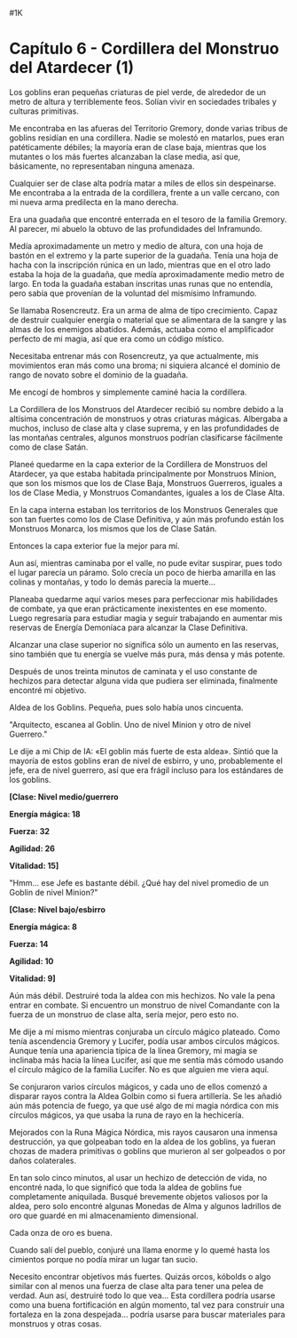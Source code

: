 
#1K 

# Capítulo 6 - Cordillera del Monstruo del Atardecer (1)


Los goblins eran pequeñas criaturas de piel verde, de alrededor de un metro de altura y terriblemente feos. Solían vivir en sociedades tribales y culturas primitivas.

Me encontraba en las afueras del Territorio Gremory, donde varias tribus de goblins residían en una cordillera. Nadie se molestó en matarlos, pues eran patéticamente débiles; la mayoría eran de clase baja, mientras que los mutantes o los más fuertes alcanzaban la clase media, así que, básicamente, no representaban ninguna amenaza.

Cualquier ser de clase alta podría matar a miles de ellos sin despeinarse. Me encontraba a la entrada de la cordillera, frente a un valle cercano, con mi nueva arma predilecta en la mano derecha.

Era una guadaña que encontré enterrada en el tesoro de la familia Gremory. Al parecer, mi abuelo la obtuvo de las profundidades del Inframundo.

Medía aproximadamente un metro y medio de altura, con una hoja de bastón en el extremo y la parte superior de la guadaña. Tenía una hoja de hacha con la inscripción rúnica en un lado, mientras que en el otro lado estaba la hoja de la guadaña, que medía aproximadamente medio metro de largo. En toda la guadaña estaban inscritas unas runas que no entendía, pero sabía que provenían de la voluntad del mismísimo Inframundo.

Se llamaba Rosencreutz. Era un arma de alma de tipo crecimiento. Capaz de destruir cualquier energía o material que se alimentara de la sangre y las almas de los enemigos abatidos. Además, actuaba como el amplificador perfecto de mi magia, así que era como un código místico.

Necesitaba entrenar más con Rosencreutz, ya que actualmente, mis movimientos eran más como una broma; ni siquiera alcancé el dominio de rango de novato sobre el dominio de la guadaña.

Me encogí de hombros y simplemente caminé hacia la cordillera.

La Cordillera de los Monstruos del Atardecer recibió su nombre debido a la altísima concentración de monstruos y otras criaturas mágicas. Albergaba a muchos, incluso de clase alta y clase suprema, y ​​en las profundidades de las montañas centrales, algunos monstruos podrían clasificarse fácilmente como de clase Satán.

Planeé quedarme en la capa exterior de la Cordillera de Monstruos del Atardecer, ya que estaba habitada principalmente por Monstruos Minion, que son los mismos que los de Clase Baja, Monstruos Guerreros, iguales a los de Clase Media, y Monstruos Comandantes, iguales a los de Clase Alta.

En la capa interna estaban los territorios de los Monstruos Generales que son tan fuertes como los de Clase Definitiva, y aún más profundo están los Monstruos Monarca, los mismos que los de Clase Satán.

Entonces la capa exterior fue la mejor para mí.

Aun así, mientras caminaba por el valle, no pude evitar suspirar, pues todo el lugar parecía un páramo. Solo crecía un poco de hierba amarilla en las colinas y montañas, y todo lo demás parecía la muerte...

Planeaba quedarme aquí varios meses para perfeccionar mis habilidades de combate, ya que eran prácticamente inexistentes en ese momento. Luego regresaría para estudiar magia y seguir trabajando en aumentar mis reservas de Energía Demoníaca para alcanzar la Clase Definitiva.

Alcanzar una clase superior no significa sólo un aumento en las reservas, sino también que tu energía se vuelve más pura, más densa y más potente.

Después de unos treinta minutos de caminata y el uso constante de hechizos para detectar alguna vida que pudiera ser eliminada, finalmente encontré mi objetivo.

Aldea de los Goblins. Pequeña, pues solo había unos cincuenta.

"Arquitecto, escanea al Goblin. Uno de nivel Minion y otro de nivel Guerrero."

Le dije a mi Chip de IA: «El goblin más fuerte de esta aldea». Sintió que la mayoría de estos goblins eran de nivel de esbirro, y uno, probablemente el jefe, era de nivel guerrero, así que era frágil incluso para los estándares de los goblins.

**[Clase: Nivel medio/guerrero**

**Energía mágica: 18**

**Fuerza: 32**

**Agilidad: 26**

**Vitalidad: 15]**

"Hmm... ese Jefe es bastante débil. ¿Qué hay del nivel promedio de un Goblin de nivel Minion?"

**[Clase: Nivel bajo/esbirro**

**Energía mágica: 8**

**Fuerza: 14**

**Agilidad: 10**

**Vitalidad: 9]**

Aún más débil. Destruiré toda la aldea con mis hechizos. No vale la pena entrar en combate. Si encuentro un monstruo de nivel Comandante con la fuerza de un monstruo de clase alta, sería mejor, pero esto no.

Me dije a mí mismo mientras conjuraba un círculo mágico plateado. Como tenía ascendencia Gremory y Lucifer, podía usar ambos círculos mágicos. Aunque tenía una apariencia típica de la línea Gremory, mi magia se inclinaba más hacia la línea Lucifer, así que me sentía más cómodo usando el círculo mágico de la familia Lucifer. No es que alguien me viera aquí.

Se conjuraron varios círculos mágicos, y cada uno de ellos comenzó a disparar rayos contra la Aldea Golbin como si fuera artillería. Se les añadió aún más potencia de fuego, ya que usé algo de mi magia nórdica con mis círculos mágicos, ya que usaba la runa de rayo en la hechicería.

Mejorados con la Runa Mágica Nórdica, mis rayos causaron una inmensa destrucción, ya que golpeaban todo en la aldea de los goblins, ya fueran chozas de madera primitivas o goblins que murieron al ser golpeados o por daños colaterales.

En tan solo cinco minutos, al usar un hechizo de detección de vida, no encontré nada, lo que significó que toda la aldea de goblins fue completamente aniquilada. Busqué brevemente objetos valiosos por la aldea, pero solo encontré algunas Monedas de Alma y algunos ladrillos de oro que guardé en mi almacenamiento dimensional.

Cada onza de oro es buena.

Cuando salí del pueblo, conjuré una llama enorme y lo quemé hasta los cimientos porque no podía mirar un lugar tan sucio.

Necesito encontrar objetivos más fuertes. Quizás orcos, kóbolds o algo similar con al menos una fuerza de clase alta para tener una pelea de verdad. Aun así, destruiré todo lo que vea... Esta cordillera podría usarse como una buena fortificación en algún momento, tal vez para construir una fortaleza en la zona despejada... podría usarse para buscar materiales para monstruos y otras cosas.